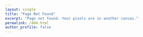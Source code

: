 ```yaml
---
layout: single
title: "Page Not Found"
excerpt: "Page not found. Your pixels are in another canvas."
permalink: /404.html
author_profile: false
---
```


